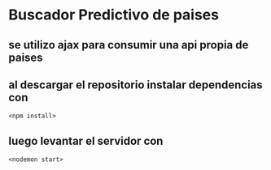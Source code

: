 # Buscador Predictivo de paises

## se utilizo ajax para consumir una api propia de paises

## al descargar el repositorio instalar dependencias con 
`<npm install>`

## luego levantar el servidor con 
`<nodemon start>`